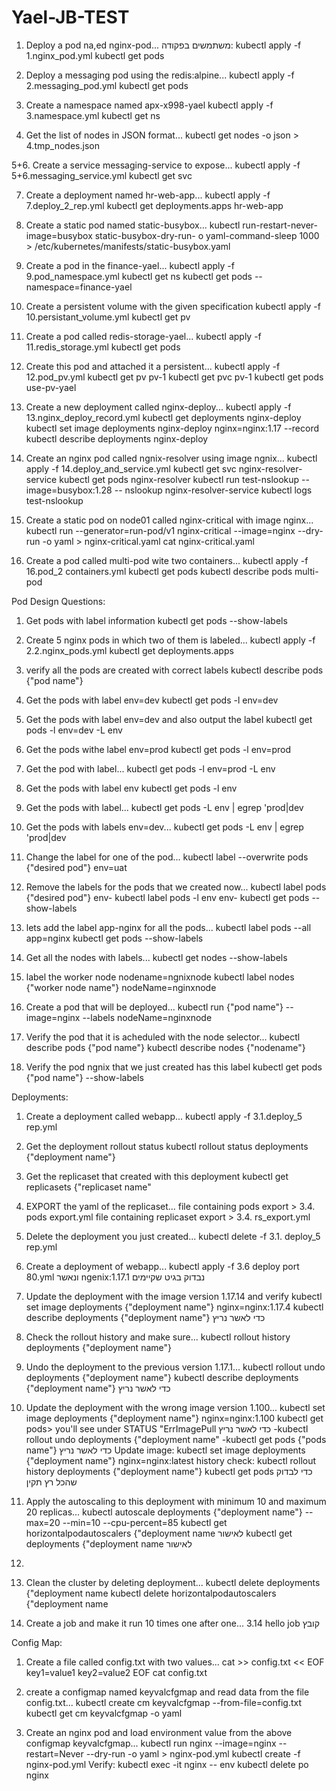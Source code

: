 # Yael-JB-TEST
1. Deploy a pod na,ed nginx-pod...
משתמשים בפקודה:
kubectl apply -f 1.nginx_pod.yml 
kubectl get pods

2. Deploy a messaging pod using the redis:alpine...
kubectl apply -f 2.messaging_pod.yml 
kubectl get pods

3. Create a namespace named apx-x998-yael
kubectl apply -f 3.namespace.yml 
kubectl get ns

4. Get the list of nodes in JSON format...
 kubectl get nodes -o json > 4.tmp_nodes.json

5+6. Create a service messaging-service to expose...
 kubectl apply -f 5+6.messaging_service.yml 
  kubectl get svc
 
7. Create a deployment named hr-web-app...
kubectl apply -f 7.deploy_2_rep.yml 
kubectl get deployments.apps hr-web-app

8. Create a static pod named static-busybox...
kubectl run-restart-never-image=busybox static-busybox-dry-run- o yaml-command-sleep 1000 > /etc/kubernetes/manifests/static-busybox.yaml

9. Create a pod in the finance-yael...
kubectl apply -f 9.pod_namespace.yml 
kubectl get ns
kubectl get pods --namespace=finance-yael

10. Create a persistent volume with the given specification
kubectl apply -f 10.persistant_volume.yml 
kubectl get pv

11. Create a pod called  redis-storage-yael...
kubectl apply -f 11.redis_storage.yml 
kubectl get pods

12. Create this pod and attached it a persistent...
kubectl apply -f 12.pod_pv.yml
kubectl get pv pv-1
kubectl get pvc pv-1
kubectl get pods use-pv-yael

13. Create a new deployment called nginx-deploy...
kubectl apply -f 13.nginx_deploy_record.yml
kubectl get deployments nginx-deploy
kubectl set image deployments nginx-deploy nginx=nginx:1.17 --record
kubectl describe deployments nginx-deploy

14. Create an nginx pod called ngnix-resolver using image ngnix...
kubectl apply -f 14.deploy_and_service.yml
kubectl get svc nginx-resolver-service
kubectl get pods nginx-resolver
kubectl run test-nslookup --image=busybox:1.28 -- nslookup nginx-resolver-service
kubectl logs test-nslookup

15. Create a static pod on node01 called nginx-critical with image nginx...
kubectl run --generator=run-pod/v1 nginx-critical --image=nginx --dry-run -o yaml > nginx-critical.yaml
cat nginx-critical.yaml

16. Create a pod called multi-pod wite two containers...
kubectl apply -f 16.pod_2 containers.yml
kubectl get pods
kubectl describe pods multi-pod

Pod Design Questions:
1. Get pods with label information
 kubectl get pods --show-labels
 
 2. Create 5 nginx pods in which two of them is labeled...
 kubectl apply -f 2.2.nginx_pods.yml
 kubectl get deployments.apps
 
 3. verify all the pods are created with correct labels
 kubectl describe pods {"pod name"}
 
 4. Get the pods with label env=dev
 kubectl get pods -l env=dev
 
 5. Get the pods with label env=dev and also output the label
 kubectl get pods -l env=dev -L env
 
 6. Get the pods withe label env=prod 
 kubectl get pods -l env=prod
 
 7. Get the pod with label...
 kubectl get pods -l env=prod -L env
 
 8. Get the pods with label env
 kubectl get pods -l env
 
 9. Get the pods with label...
 kubectl get pods -L env | egrep 'prod|dev
 
 10. Get the pods with labels env=dev...
 kubectl get pods -L env | egrep 'prod|dev
 
 11. Change the label for one of the pod...
 kubectl label --overwrite pods {"desired pod"} env=uat
 
 12. Remove the labels for the pods that we created now...
 kubectl label pods {"desired pod"} env-
 kubectl label pods -l env env-
 kubectl get pods --show-labels
 
 13. lets add the label app-nginx for all the pods...
 kubectl label pods --all app=nginx
 kubectl get pods --show-labels
 
 14. Get all the nodes with labels...
 kubectl get nodes --show-labels
 
 15. label the worker node nodename=ngnixnode
 kubectl label nodes {"worker node name"} nodeName=nginxnode
 
 16. Create a pod that will be deployed...
 kubectl run {"pod name"} --image=nginx --labels nodeName=nginxnode
 
 17. Verify the pod that it is acheduled with the node selector...
 kubectl describe pods {"pod name"}
 kubectl describe nodes {"nodename"}
 
 18. Verify the pod ngnix that we just created has this label
 kubectl get pods {"pod name"} --show-labels
 
 Deployments:
 1. Create a deployment called webapp...
 kubectl apply -f 3.1.deploy_5 rep.yml
 
 2. Get the deployment rollout status
 kubectl rollout status deployments {"deployment name"}
 
 3. Get the replicaset that created with this deployment
 kubectl get replicasets {"replicaset name"
 
 4. EXPORT the yaml of the replicaset...
 file containing pods export > 3.4. pods export.yml
 file containing replicaset export > 3.4. rs_export.yml
 
 5. Delete the deployment you just created...
 kubectl delete -f 3.1. deploy_5 rep.yml
 
 6. Create a deployment of webapp...
 kubectl apply -f 3.6 deploy port 80.yml
 ונאשר ngenix:1.17.1 נבדוק בגיט שקיימים
 
 7. Update the deployment with the image version 1.17.14 and verify
 kubectl set image deployments {"deployment name"} nginx=nginx:1.17.4
 kubectl describe deployments {"deployment name"}  כדי לאשר נריץ
 
 8. Check the rollout history and make sure...
 kubectl rollout history deployments {"deployment name"}
 
 9. Undo the deployment to the previous version 1.17.1...
 kubectl rollout undo deployments {"deployment name"}
 kubectl describe deployments {"deployment name"} כדי לאשר נריץ
 
 10. Update the deployment with the wrong image version 1.100...
 kubectl set image deployments {"deployment name"} nginx=nginx:1.100
 kubectl get pods\> you'll see under STATUS "ErrImagePull כדי לאשר נריץ
 -kubectl rollout undo deployments {"deployment name"
 -kubectl get pods {"pods name"} כדי לאשר נריץ
 Update image:
 kubectl set image deployments {"deployment name"} nginx=nginx:latest
 history check:
 kubectl rollout history deployments {"deployment name"}
 kubectl get pods כדי לבדוק שהכל רץ תקין
 
 11. Apply the autoscaling to this deployment with minimum 10 and maximum 20 replicas...
 kubectl autoscale deployments {"deployment name"} --max=20 --min=10 --cpu-percent=85
 kubectl get horizontalpodautoscalers {"deployment name לאישור 
 kubectl get deployments {"deployment name לאישור 
 
12. 
 
13. Clean the cluster by deleting deployment...
kubectl delete deployments {"deployment name
kubectl delete horizontalpodautoscalers {"deployment name

14. Create a job and make it run 10 times one after one...
3.14 hello job קובץ

Config Map:
1. Create a file called config.txt with two values...
cat >> config.txt << EOF
key1=value1
key2=value2
EOF
cat config.txt

2. create a configmap named keyvalcfgmap and read data from the file config.txt...
kubectl create cm keyvalcfgmap --from-file=config.txt
kubectl get cm keyvalcfgmap -o yaml

3. Create an nginx pod and load environment value from the above configmap keyvalcfgmap...
kubectl run nginx --image=nginx --restart=Never --dry-run -o yaml &gt; nginx-pod.yml
kubectl create -f nginx-pod.yml
Verify:
kubectl exec -it nginx -- env
kubectl delete po nginx

